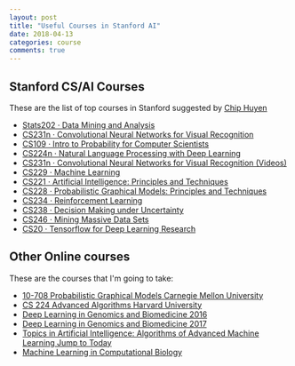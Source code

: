 ```yaml
---
layout: post
title: "Useful Courses in Stanford AI"
date: 2018-04-13
categories: course
comments: true
---
```


## Stanford CS/AI Courses

These are the list of top courses in Stanford suggested by [Chip Huyen](https://huyenchip.com/2018/03/30/guide-to-Artificial-Intelligence-Stanford.html)

- [Stats202 · Data Mining and Analysis](http://web.stanford.edu/class/stats202/)
- [CS231n · Convolutional Neural Networks for Visual Recognition](http://cs231n.stanford.edu/)
- [CS109 · Intro to Probability for Computer Scientists](http://web.stanford.edu/class/archive/cs/cs109/cs109.1166/)
- [CS224n · Natural Language Processing with Deep Learning](http://web.stanford.edu/class/cs224n)
- [CS231n · Convolutional Neural Networks for Visual Recognition (Videos)](https://www.youtube.com/playlist?list=PLzUTmXVwsnXod6WNdg57Yc3zFx_f-RYsq)
- [CS229 · Machine Learning](http://cs229.stanford.edu/)
- [CS221 · Artificial Intelligence: Principles and Techniques](https://web.stanford.edu/class/cs221/)
- [CS228 · Probabilistic Graphical Models: Principles and Techniques](https://ermongroup.github.io/cs228-notes/)
- [CS234 · Reinforcement Learning](http://web.stanford.edu/class/cs234/)
- [CS238 · Decision Making under Uncertainty](http://web.stanford.edu/class/aa228/)
- [CS246 · Mining Massive Data Sets](http://web.stanford.edu/class/cs246/)
- [CS20 · Tensorflow for Deep Learning Research](https://web.stanford.edu/class/cs20si/)


## Other Online courses

These are the courses that I'm going to take:

- [10-708 Probabilistic Graphical Models Carnegie Mellon University](http://www.cs.cmu.edu/%7Eepxing/Class/10708-14/lecture.html)
- [CS 224 Advanced Algorithms Harvard University](http://people.seas.harvard.edu/%7Eminilek/cs224/fall14/lec.html)
- [Deep Learning in Genomics and Biomedicine 2016](https://canvas.stanford.edu/courses/51037)
- [Deep Learning in Genomics and Biomedicine 2017](https://canvas.stanford.edu/courses/70852)
- [Topics in Artificial Intelligence: Algorithms of Advanced Machine Learning
Jump to Today](https://canvas.stanford.edu/courses/66218/)
- [Machine Learning in Computational Biology](http://www.cs.toronto.edu/~goldenberg/CSC2431/CSC_2431_Machine_Learning_in_Computational_Biology_2015/Syllabus.html)